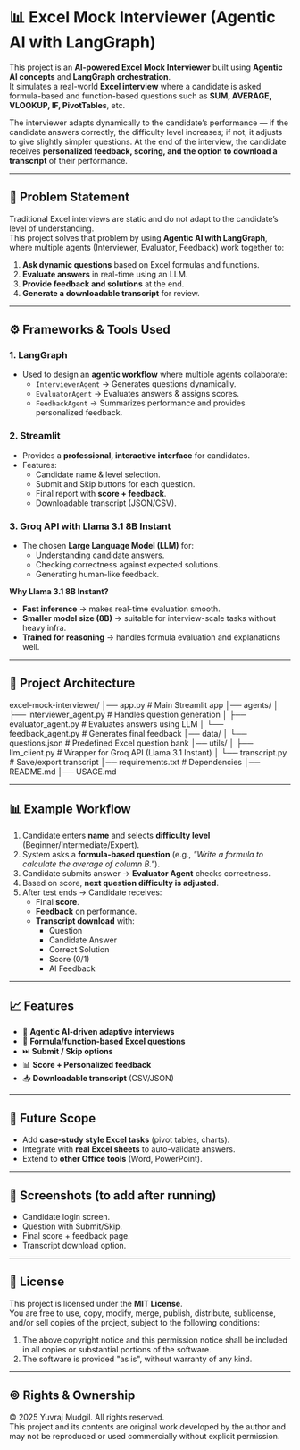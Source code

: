 # 📊 Excel Mock Interviewer (Agentic AI with LangGraph)

This project is an **AI-powered Excel Mock Interviewer** built using **Agentic AI concepts** and **LangGraph orchestration**.  
It simulates a real-world **Excel interview** where a candidate is asked formula-based and function-based questions such as **SUM, AVERAGE, VLOOKUP, IF, PivotTables**, etc.  

The interviewer adapts dynamically to the candidate’s performance — if the candidate answers correctly, the difficulty level increases; if not, it adjusts to give slightly simpler questions. At the end of the interview, the candidate receives **personalized feedback, scoring, and the option to download a transcript** of their performance.

---

## 🔑 Problem Statement
Traditional Excel interviews are static and do not adapt to the candidate’s level of understanding.  
This project solves that problem by using **Agentic AI with LangGraph**, where multiple agents (Interviewer, Evaluator, Feedback) work together to:
1. **Ask dynamic questions** based on Excel formulas and functions.  
2. **Evaluate answers** in real-time using an LLM.  
3. **Provide feedback and solutions** at the end.  
4. **Generate a downloadable transcript** for review.  

---

## ⚙️ Frameworks & Tools Used

### 1. **LangGraph**
- Used to design an **agentic workflow** where multiple agents collaborate:
  - `InterviewerAgent` → Generates questions dynamically.  
  - `EvaluatorAgent` → Evaluates answers & assigns scores.  
  - `FeedbackAgent` → Summarizes performance and provides personalized feedback.  

### 2. **Streamlit**
- Provides a **professional, interactive interface** for candidates.  
- Features:
  - Candidate name & level selection.  
  - Submit and Skip buttons for each question.  
  - Final report with **score + feedback**.  
  - Downloadable transcript (JSON/CSV).  

### 3. **Groq API with Llama 3.1 8B Instant**
- The chosen **Large Language Model (LLM)** for:
  - Understanding candidate answers.  
  - Checking correctness against expected solutions.  
  - Generating human-like feedback.  

**Why Llama 3.1 8B Instant?**
- **Fast inference** → makes real-time evaluation smooth.  
- **Smaller model size (8B)** → suitable for interview-scale tasks without heavy infra.  
- **Trained for reasoning** → handles formula evaluation and explanations well.  

---

## 🧩 Project Architecture

excel-mock-interviewer/
│── app.py # Main Streamlit app
│── agents/
│ ├── interviewer_agent.py # Handles question generation
│ ├── evaluator_agent.py # Evaluates answers using LLM
│ └── feedback_agent.py # Generates final feedback
│── data/
│ └── questions.json # Predefined Excel question bank
│── utils/
│ ├── llm_client.py # Wrapper for Groq API (Llama 3.1 Instant)
│ └── transcript.py # Save/export transcript
│── requirements.txt # Dependencies
│── README.md
│── USAGE.md


---

## 📊 Example Workflow

1. Candidate enters **name** and selects **difficulty level** (Beginner/Intermediate/Expert).  
2. System asks a **formula-based question** (e.g., *"Write a formula to calculate the average of column B."*).  
3. Candidate submits answer → **Evaluator Agent** checks correctness.  
4. Based on score, **next question difficulty is adjusted**.  
5. After test ends → Candidate receives:
   - Final **score**.  
   - **Feedback** on performance.  
   - **Transcript download** with:
     - Question  
     - Candidate Answer  
     - Correct Solution  
     - Score (0/1)  
     - AI Feedback  

---

## 📈 Features
- 🤖 **Agentic AI-driven adaptive interviews**  
- 🎯 **Formula/function-based Excel questions**  
- ⏭️ **Submit / Skip options**  
- 📊 **Score + Personalized feedback**  
- 📥 **Downloadable transcript** (CSV/JSON)  

---

## 🚀 Future Scope
- Add **case-study style Excel tasks** (pivot tables, charts).  
- Integrate with **real Excel sheets** to auto-validate answers.  
- Extend to **other Office tools** (Word, PowerPoint).  

---

## 📸 Screenshots (to add after running)
- Candidate login screen.  
- Question with Submit/Skip.  
- Final score + feedback page.  
- Transcript download option.

- ---

## 📝 License

This project is licensed under the **MIT License**.  
You are free to use, copy, modify, merge, publish, distribute, sublicense, and/or sell copies of the project, subject to the following conditions:

1. The above copyright notice and this permission notice shall be included in all copies or substantial portions of the software.  
2. The software is provided "as is", without warranty of any kind.

---

## © Rights & Ownership

© 2025 Yuvraj Mudgil. All rights reserved.  
This project and its contents are original work developed by the author and may not be reproduced or used commercially without explicit permission.
